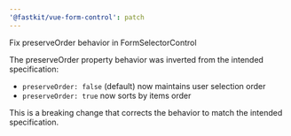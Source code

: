 ```yaml
---
'@fastkit/vue-form-control': patch
---
```


Fix preserveOrder behavior in FormSelectorControl

The preserveOrder property behavior was inverted from the intended specification:

- `preserveOrder: false` (default) now maintains user selection order
- `preserveOrder: true` now sorts by items order

This is a breaking change that corrects the behavior to match the intended specification.
